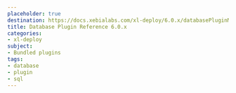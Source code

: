 ```yaml
---
placeholder: true
destination: https://docs.xebialabs.com/xl-deploy/6.0.x/databasePluginManual.html
title: Database Plugin Reference 6.0.x
categories:
- xl-deploy
subject:
- Bundled plugins
tags:
- database
- plugin
- sql
---
```


